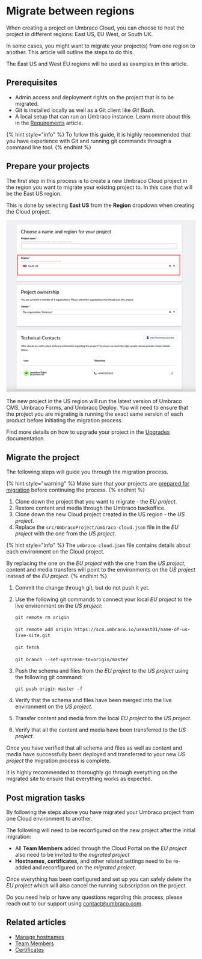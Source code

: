 # Migrate between regions

When creating a project on Umbraco Cloud, you can choose to host the project in different regions: East US, EU West, or South UK.

In some cases, you might want to migrate your project(s) from one region to another. This article will outline the steps to do this.

The East US and West EU regions will be used as examples in this article.

## Prerequisites

* Admin access and deployment rights on the project that is to be migrated.
* Git is installed locally as well as a Git client like _Git Bash_.
* A local setup that can run an Umbraco instance. Learn more about this in the [Requirements](https://docs.umbraco.com/umbraco-cms/fundamentals/setup/requirements) article.

{% hint style="info" %}
To follow this guide, it is highly recommended that you have experience with Git and running git commands through a command line tool.
{% endhint %}

## Prepare your projects

The first step in this process is to create a new Umbraco Cloud project in the region you want to migrate your existing project to. In this case that will be the East US region.

This is done by selecting **East US** from the **Region** dropdown when creating the Cloud project.

![Select the East US region](images/creationflow-chooseRegion.png)

The new project in the US region will run the latest version of Umbraco CMS, Umbraco Forms, and Umbraco Deploy. You will need to ensure that the project you are migrating is running the exact same version of each product before initiating the migration process.

Find more details on how to upgrade your project in the [Upgrades](../product-upgrades/) documentation.

## Migrate the project

The following steps will guide you through the migration process.

{% hint style="warning" %}
Make sure that your projects are [prepared for migration](migrate-between-regions.md#prepare-your-projects) before continuing the process.
{% endhint %}

1. Clone down the project that you want to migrate - the _EU project_.
2. Restore content and media through the Umbraco backoffice.
3. Clone down the new Cloud project created in the US region - the _US project_.
4. Replace the `src/UmbracoProject/umbraco-cloud.json` file in the _EU project_ with the one from the _US project_.

{% hint style="info" %}
The `umbraco-cloud.json` file contains details about each environment on the Cloud project.

By replacing the one on the _EU project_ with the one from the _US project_, content and media transfers will point to the environments on the _US project_ instead of the _EU project_.
{% endhint %}

1. Commit the change through git, but do not push it yet.
2.  Use the following git commands to connect your local _EU project_ to the live environment on the _US project_:

    ```
    git remote rm origin

    git remote add origin https://scm.umbraco.io/useast01/name-of-us-live-site.git

    git fetch

    git branch --set-upstream-to=origin/master
    ```
3.  Push the schema and files from the _EU project_ to the _US project_ using the following git command:

    ```
    git push origin master -f
    ```
4. Verify that the schema and files have been merged into the live environment on the _US project_.
5. Transfer content and media from the local _EU project_ to the _US project_.
6. Verify that all the content and media have been transferred to the _US project_.

Once you have verified that all schema and files as well as content and media have successfully been deployed and transferred to your new _US project_ the migration process is complete.

It is highly recommended to thoroughly go through everything on the migrated site to ensure that everything works as expected.

## Post migration tasks

By following the steps above you have migrated your Umbraco project from one Cloud environment to another.

The following will need to be reconfigured on the new project after the initial migration:

* All **Team Members** added through the Cloud Portal on the _EU project_ also need to be invited to the _migrated project_
* **Hostnames**, **certificates,** and other related settings need to be re-added and reconfigured on the _migrated project_.

Once everything has been configured and set up you can safely delete the _EU project_ which will also cancel the running subscription on the project.

Do you need help or have any questions regarding this process, please reach out to our support using [contact@umbraco.com](mailto:contact@umbraco.com).

## Related articles

* [Manage hostnames](../set-up/project-settings/manage-hostnames/)
* [Team Members](../set-up/project-settings/team-members/)
* [Certificates](../set-up/project-settings/manage-hostnames/security-certificates.md)
